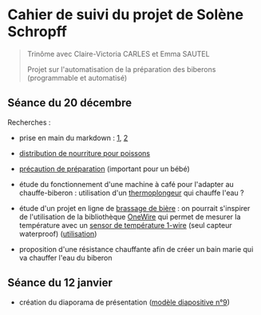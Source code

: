 Cahier de suivi du projet de Solène Schropff
====

> Trinôme avec Claire-Victoria CARLES et Emma SAUTEL
>
> Projet sur l'automatisation de la préparation des biberons (programmable et automatisé)


Séance du 20 décembre
----

Recherches :

- prise en main du markdown : [1](https://blog.wax-o.com/2014/04/tutoriel-un-guide-pour-bien-commencer-avec-markdown/), [2](https://openclassrooms.com/courses/redigez-en-markdown)

- [distribution de nourriture pour poissons](http://forum.arduino.cc/index.php?topic=377612.0)

- [précaution de préparation](https://www.ameli.fr/assure/sante/themes/alimentation-0-3-ans/preparer-biberon) (important pour un bébé)

- étude du fonctionnement d'une machine à café pour l'adapter au chauffe-biberon : utilisation d'un [thermoplongeur](https://www.boulanger.com/ref/51277?xtor=SEC-8827-GOO&xts=171153&origin=pla&kwd=&gclid=EAIaIQobChMIuKXGvd6Y2AIVpbftCh0Gegb-EAQYBSABEgInjfD_BwE&gclsrc=aw.ds) qui chauffe l'eau ?

- étude d'un projet en ligne de [brassage de bière](http://forum.arduino.cc/index.php?topic=379020.0) : on pourrait s'inspirer de l'utilisation de la bibliothèque [OneWire](https://playground.arduino.cc/Learning/OneWire) qui permet de mesurer la température avec un [sensor de température 1-wire](https://www.adafruit.com/product/381) (seul capteur waterproof) ([utilisation](http://www.touteladomotique.com/index.php?option=com_content&id=296:2012011501&Itemid=13))

- proposition d'une résistance chauffante afin de créer un bain marie qui va chauffer l'eau du biberon


Séance du 12 janvier
----

- création du diaporama de présentation ([modèle diapositive n°9](http://users.polytech.unice.fr/~ferrero/TPelec2/Arduino_projet.pdf))

